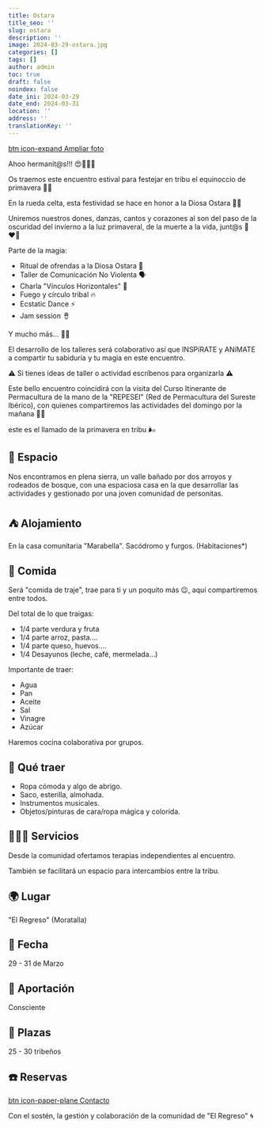 ```yaml
---
title: Ostara
title_seo: ''
slug: ostara
description: ''
image: 2024-03-29-ostara.jpg
categories: []
tags: []
author: admin
toc: true
draft: false
noindex: false
date_ini: 2024-03-29
date_end: 2024-03-31
location: ''
address: ''
translationKey: ''
---
```


[btn icon-expand Ampliar foto](2024-03-29-ostara.jpg)

Ahoo hermanit@s!!! 😍🧚🏼‍♀️

Os traemos este encuentro estival para festejar en tribu el equinoccio de primavera 🌸🌻

En la rueda celta, esta festividad se hace en honor a la Diosa Ostara 🐞🪻

Uniremos nuestros dones, danzas, cantos y corazones al son del paso de la oscuridad del invierno a la luz primaveral, de la muerte a la vida, junt@s 🫶❤️‍🔥

Parte de la magia:

- Ritual de ofrendas a la Diosa Ostara 🌈
- Taller de Comunicación No Violenta 🗣️
- Charla "Vínculos Horizontales" 🟰
- Fuego y círculo tribal 🔥
- Ecstatic Dance ⚡
- Jam session 🪘

Y mucho más... 🤭🌀

El desarrollo de los talleres será colaborativo así que INSPíRATE y ANíMATE a compartir tu sabiduría y tu magia en este encuentro.

⚠️ Si tienes ideas de taller o actividad escríbenos para organizarla ⚠️

Este bello encuentro coincidirá con  la visita del Curso Itinerante de Permacultura  de la mano de la "REPESEI" (Red de Permacultura del Sureste Ibérico), con quienes compartiremos las actividades del domingo por la mañana 🌱🍃

este es el llamado de la primavera en tribu 🌬️

## 🌲 Espacio

Nos encontramos en plena sierra, un valle bañado por dos arroyos y rodeados de bosque, con una espaciosa casa en la que desarrollar las actividades y gestionado por una joven comunidad de personitas.

## ⛺ Alojamiento

En la casa comunitaria "Marabella". Sacódromo y furgos. (Habitaciones*)

## 🌮 Comida

Será "comida de traje", trae para ti y un poquito más 😉, aquí compartiremos entre todos.

Del total de lo que traigas:
- 1/4 parte verdura y fruta
- 1/4 parte arroz, pasta....
- 1/4 parte queso, huevos....
- 1/4 Desayunos (leche, café, mermelada...)

Importante de traer:
- Agua
- Pan
- Aceite
- Sal
- Vinagre
- Azúcar

Haremos cocina colaborativa por grupos.

## 🎻 Qué traer

- Ropa cómoda y algo de abrigo.
- Saco, esterilla, almohada.
- Instrumentos musicales.
- Objetos/pinturas de cara/ropa mágica y colorida.

## 🧘🏼‍♀️ Servicios

Desde la comunidad ofertamos terapias independientes al encuentro.

También se facilitará un espacio para intercambios entre la tribu.

## 🌍 Lugar

"El Regreso" (Moratalla)

## 📅 Fecha

29 - 31 de Marzo

## 💱 Aportación

Consciente

## 👫 Plazas

25 - 30 tribeños

## ☎️ Reservas

[btn icon-paper-plane Contacto](/#contacto)

Con el sostén, la gestión y colaboración de la comunidad de "El Regreso" 🌀